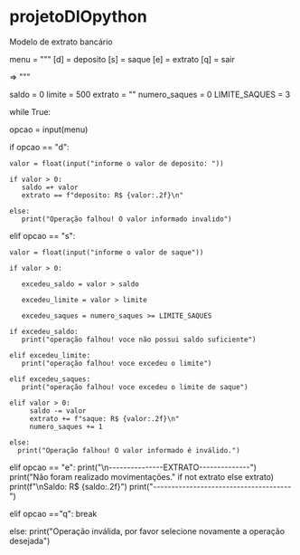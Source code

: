 # projetoDIOpython
Modelo de extrato bancário

menu = """
[d] = deposito
[s] = saque
[e] = extrato
[q] = sair 

=> """

saldo = 0
limite = 500
extrato = ""
numero_saques = 0
LIMITE_SAQUES = 3

while True:
 
 opcao = input(menu)

 if opcao == "d":
 
    valor = float(input("informe o valor de deposito: "))
 
    if valor > 0:
       saldo =+ valor
       extrato == f"deposito: R$ {valor:.2f}\n"

    else:
       print("Operação falhou! O valor informado invalido") 


 elif opcao == "s":

    valor = float(input("informe o valor de saque"))
        
    if valor > 0:
       
       excedeu_saldo = valor > saldo

       excedeu_limite = valor > limite

       excedeu_saques = numero_saques >= LIMITE_SAQUES

    if excedeu_saldo:
       print("operação falhou! voce não possui saldo suficiente")
       
    elif excedeu_limite:
       print("operação falhou! voce excedeu o limite")
    
    elif excedeu_saques:
       print("operação falhou! voce excedeu o limite de saque")

    elif valor > 0:
         saldo -= valor
         extrato += f"saque: R$ {valor:.2f}\n"
         numero_saques += 1

    else:
      print("Operação falhou! O valor informado é inválido.")
   
 elif opcao == "e":
   print("\n---------------EXTRATO--------------")
   print("Não foram realizado movimentações." if not extrato else extrato)
   print(f"\nSaldo: R$ {saldo:.2f}")
   print("--------------------------------------")

 elif opcao =="q":
    break
 
 else:
    print("Operação inválida, por favor selecione novamente a operação desejada")
